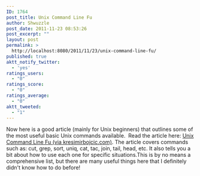 ```yaml
---
ID: 1764
post_title: Unix Command Line Fu
author: Shwuzzle
post_date: 2011-11-23 08:53:26
post_excerpt: ""
layout: post
permalink: >
  http://localhost:8080/2011/11/23/unix-command-line-fu/
published: true
aktt_notify_twitter:
  - 'yes'
ratings_users:
  - "0"
ratings_score:
  - "0"
ratings_average:
  - "0"
aktt_tweeted:
  - "1"
---
```

Now here is a good article (mainly for Unix beginners) that outlines some of the most useful basic Unix commands available.  Read the article here: <a href="http://kresimirbojcic.com/2011/11/22/unix-command-line-fu.html">Unix Command Line Fu (via kresimirbojcic.com)</a>. The article covers commands such as: cut, grep, sort, uniq, cat, tac, join, tail, head, etc. It also tells you a bit about how to use each one for specific situations.This is by no means a comprehensive list, but there are many useful things here that I definitely didn't know how to do before!